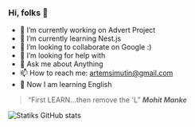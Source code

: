 ### Hi, folks 👋

- 🔭 I’m currently working on Advert Project
- 🌱 I’m currently learning Nest.js
- 👯 I’m looking to collaborate on Google :)
- 🤔 I’m looking for help with 
- 💬 Ask me about Anything
- 📫 How to reach me: artemsimutin@gmail.com
- 📖 Now I am learning English

> “First LEARN...then remove the 'L”
> ***Mohit Manke***

![Statiks GitHub stats](https://github-readme-stats.vercel.app/api?username=statik-coder&show_icons=true)
